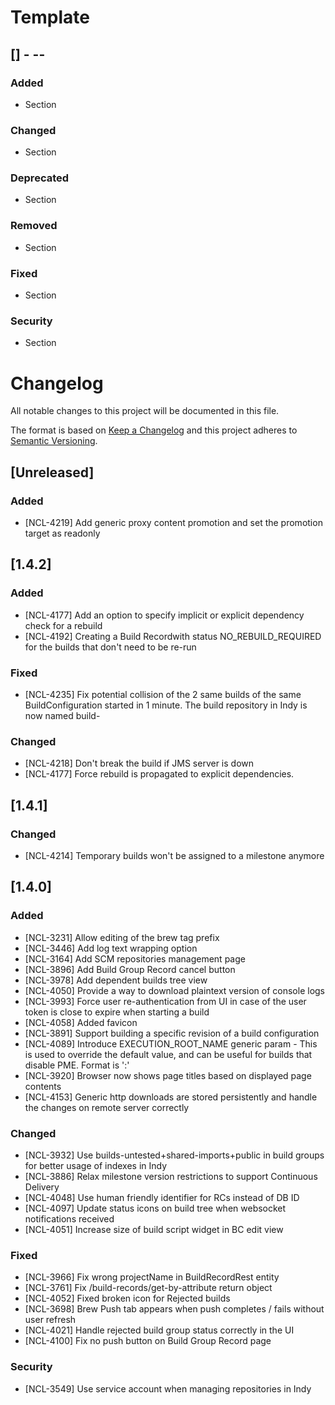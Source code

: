 # Template

## [<version>] - <yyyy>-<mm>-<dd>
### Added
- Section

### Changed
- Section

### Deprecated
- Section

### Removed
- Section

### Fixed
- Section

### Security
- Section


# Changelog
All notable changes to this project will be documented in this file.

The format is based on [Keep a Changelog](http://keepachangelog.com/en/1.0.0/)
and this project adheres to [Semantic Versioning](http://semver.org/spec/v2.0.0.html).


## [Unreleased]

### Added
- [NCL-4219] Add generic proxy content promotion and set the promotion target as readonly 


## [1.4.2]

### Added
- [NCL-4177] Add an option to specify implicit or explicit dependency check for a rebuild
- [NCL-4192] Creating a Build Recordwith status NO_REBUILD_REQUIRED for the builds that don't need to be re-run

### Fixed
- [NCL-4235] Fix potential collision of the 2 same builds of the same BuildConfiguration started in 1 minute. The build repository in Indy is now named build-<BuildId>

### Changed
- [NCL-4218] Don't break the build if JMS server is down
- [NCL-4177] Force rebuild is propagated to explicit dependencies.

## [1.4.1]

### Changed
- [NCL-4214] Temporary builds won't be assigned to a milestone anymore

## [1.4.0]

### Added
- [NCL-3231] Allow editing of the brew tag prefix
- [NCL-3446] Add log text wrapping option
- [NCL-3164] Add SCM repositories management page
- [NCL-3896] Add Build Group Record cancel button
- [NCL-3978] Add dependent builds tree view
- [NCL-4050] Provide a way to download plaintext version of console logs
- [NCL-3993] Force user re-authentication from UI in case of the user token is close to expire when starting a build
- [NCL-4058] Added favicon
- [NCL-3891] Support building a specific revision of a build configuration
- [NCL-4089] Introduce EXECUTION_ROOT_NAME generic param - This is used to override the default value, and can be useful for builds that disable PME. Format is '<groupid>:<artifactid>'
- [NCL-3920] Browser now shows page titles based on displayed page contents
- [NCL-4153] Generic http downloads are stored persistently and handle the changes on remote server correctly

### Changed
- [NCL-3932] Use builds-untested+shared-imports+public in build groups for better usage of indexes in Indy
- [NCL-3886] Relax milestone version restrictions to support Continuous Delivery
- [NCL-4048] Use human friendly identifier for RCs instead of DB ID
- [NCL-4097] Update status icons on build tree when websocket notifications received
- [NCL-4051] Increase size of build script widget in BC edit view

### Fixed
- [NCL-3966] Fix wrong projectName in BuildRecordRest entity
- [NCL-3761] Fix /build-records/get-by-attribute return object
- [NCL-4052] Fixed broken icon for Rejected builds
- [NCL-3698] Brew Push tab appears when push completes / fails without user refresh
- [NCL-4021] Handle rejected build group status correctly in the UI
- [NCL-4100] Fix no push button on Build Group Record page
    
### Security
- [NCL-3549] Use service account when managing repositories in Indy

